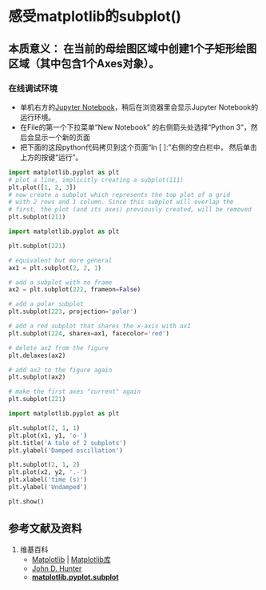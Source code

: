 # 感受matplotlib的subplot()

## 本质意义： 在当前的母绘图区域中创建1个子矩形绘图区域（其中包含1个Axes对象）。

### 在线调试环境

- 单机右方的[Jupyter Notebook](https://mybinder.org/v2/gh/ipython/ipython-in-depth/master?filepath=binder/Index.ipynb)，稍后在浏览器里会显示Jupyter Notebook的运行环境。
- 在File的第一个下拉菜单“New Notebook” 的右侧箭头处选择“Python 3”，然后会显示一个新的页面
- 把下面的这段python代码拷贝到这个页面“In [ ]:”右侧的空白栏中， 然后单击上方的按键“运行”。

```python
import matplotlib.pyplot as plt
# plot a line, implicitly creating a subplot(111)
plt.plot([1, 2, 3])
# now create a subplot which represents the top plot of a grid
# with 2 rows and 1 column. Since this subplot will overlap the
# first, the plot (and its axes) previously created, will be removed
plt.subplot(211)
```

```python
import matplotlib.pyplot as plt

plt.subplot(221)

# equivalent but more general
ax1 = plt.subplot(2, 2, 1)

# add a subplot with no frame
ax2 = plt.subplot(222, frameon=False)

# add a polar subplot
plt.subplot(223, projection='polar')

# add a red subplot that shares the x-axis with ax1
plt.subplot(224, sharex=ax1, facecolor='red')

# delete ax2 from the figure
plt.delaxes(ax2)

# add ax2 to the figure again
plt.subplot(ax2)

# make the first axes "current" again
plt.subplot(221)
```

```python
import matplotlib.pyplot as plt

plt.subplot(2, 1, 1)
plt.plot(x1, y1, 'o-')
plt.title('A tale of 2 subplots')
plt.ylabel('Damped oscillation')

plt.subplot(2, 1, 2)
plt.plot(x2, y2, '.-')
plt.xlabel('time (s)')
plt.ylabel('Undamped')

plt.show()
```

## 参考文献及资料

1. 维基百科
	- [Matplotlib](https://en.wikipedia.org/wiki/Matplotlib) | [Matplotlib库](https://en.wikipedia.org/wiki/Matplotlib)
	- [John D. Hunter](https://en.wikipedia.org/wiki/John_D._Hunter#Matplotlib)
	- [**matplotlib.pyplot.subplot**](https://matplotlib.org/stable/api/_as_gen/matplotlib.pyplot.subplot.html)